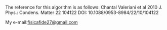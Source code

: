 The reference for this algorithm is as follows: 
Chantal Valeriani et al 2010 J. Phys.: Condens. Matter 22 104122
DOI: 10.1088/0953-8984/22/10/104122

My e-mail:fisicafide27@gmail.com
